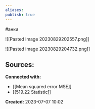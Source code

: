 ```yaml
---
aliases:
publish: true
---
```

#анки

![[Pasted image 20230829202557.png]]

![[Pasted image 20230829204732.png]]

**Sources:**
- 


**Connected with:**
- [[Mean squared error MSE]]
- [[519.22 Statistic]]



**Created:** 2023-07-07 10:02